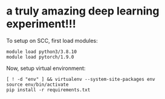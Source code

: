 # a truly amazing deep learning experiment!!!

To setup on SCC, first load modules:

```
module load python3/3.8.10
module load pytorch/1.9.0
```

Now, setup virtual environment:

```
[ ! -d "env" ] && virtualenv --system-site-packages env
source env/bin/activate
pip install -r requirements.txt
```